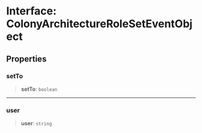 # Interface: ColonyArchitectureRoleSetEventObject

## Properties

### setTo

> **setTo**: `boolean`

***

### user

> **user**: `string`
